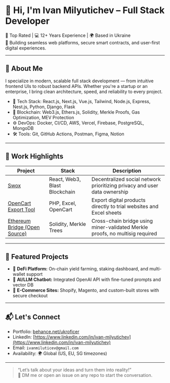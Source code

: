 # 👋 Hi, I'm Ivan Milyutichev – Full Stack Developer

🚀 Top Rated | 💻 12+ Years Experience | 🌍 Based in Ukraine  
🔗 Building seamless web platforms, secure smart contracts, and user-first digital experiences.

---

## 🧠 About Me

I specialize in modern, scalable full stack development — from intuitive frontend UIs to robust backend APIs. Whether you're a startup or an enterprise, I bring clean architecture, speed, and reliability to every project.

- 🔨 Tech Stack: React.js, Next.js, Vue.js, Tailwind, Node.js, Express, Nest.js, Python, Django, Flask
- 🔗 Blockchain: Web3.js, Ethers.js, Solidity, Merkle Proofs, Gas Optimization, MEV Protection
- ⚙️ DevOps: Docker, CI/CD, AWS, Vercel, Firebase, PostgreSQL, MongoDB
- 🛠 Tools: Git, GitHub Actions, Postman, Figma, Notion

---

## 💼 Work Highlights

| Project | Stack | Description |
|--------|-------|-------------|
| [Swox](https://github.com/ivan-0224/swox) | React, Web3, Blast Blockchain | Decentralized social network prioritizing privacy and user data ownership |
| [OpenCart Export Tool](#) | PHP, Excel, OpenCart | Export digital products directly to trial websites and Excel sheets |
| [Ethereum Bridge (Open Source)](#) | Solidity, Merkle Trees | Cross-chain bridge using miner-validated Merkle proofs, no multisig required |

---

## 🧩 Featured Projects

- 🏦 **DeFi Platform:** On-chain yield farming, staking dashboard, and multi-wallet support  
- 🧠 **AI/LLM Chatbot:** Integrated OpenAI API with fine-tuned prompts and vector DB  
- 🛒 **E-Commerce Sites:** Shopify, Magento, and custom-built stores with secure checkout

---

## 📬 Let's Connect

- Portfolio: [behance.net/ukroficer](https://www.behance.net/ukroficer)
- LinkedIn: [https://www.linkedin.com/in/ivan-milyutichev](https://www.linkedin.com/in/ivan-milyutichev)
- Email: `ivanmiluticev@gmail.com`  
- Availability: 🌍 Global (US, EU, SG timezones)

---

> “Let’s talk about your ideas and turn them into reality!”  
> 📨 DM me or open an issue on any repo to start the conversation.

